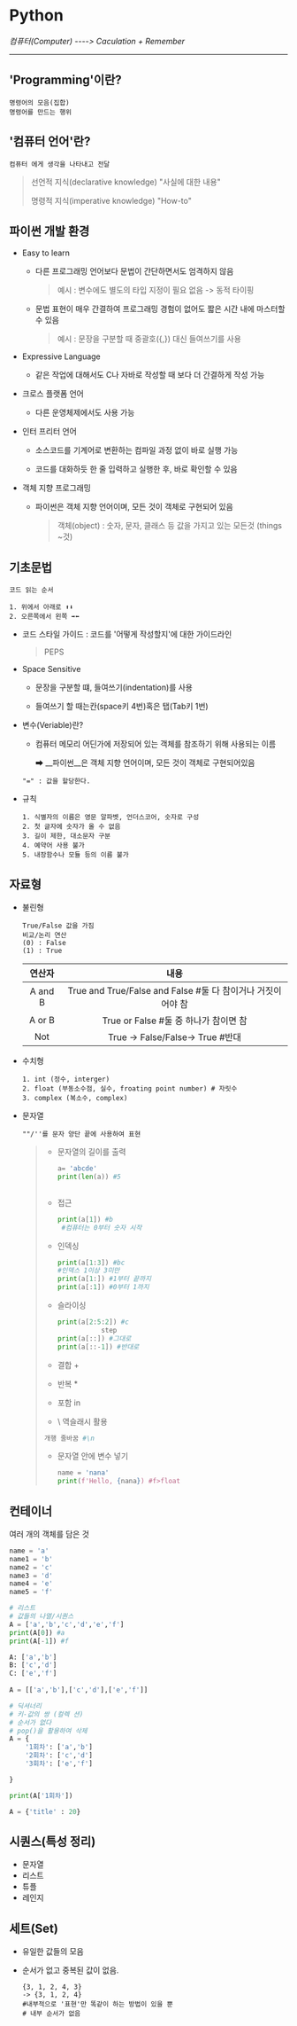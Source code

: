 

# Python

_컴퓨터(Computer) ----> Caculation + Remember_

---

## 'Programming'이란?

```
명령어의 모음(집합)
명령어를 만드는 행위
```



## '컴퓨터 언어'란?

```
컴퓨터 에게 생각을 나타내고 전달
```

> 선언적 지식(declarative knowledge) "사실에 대한 내용"
>
> 명령적 지식(imperative knowledge) "How-to"



## 파이썬 개발 환경

- Easy to learn

  - 다른 프로그래밍 언어보다 문법이 간단하면서도 엄격하지 않음

    >  예시 : 변수에도 별도의 타입 지정이 필요 없음 -> 동적 타이핑

  - 문법 표현이 매우 간결하여 프로그래밍 경험이 없어도 짧은 시간 내에 마스터할 수 있음

    > 예시 : 문장을 구분할 때 중괄호({,}) 대신 들여쓰기를 사용

    

- Expressive Language

  - 같은 작업에 대해서도 C나 자바로 작성할 때 보다 더 간결하게 작성 가능

    

- 크로스 플랫폼 언어

  - 다른 운영체제에서도 사용 가능

    

- 인터 프리터 언어

  - 소스코드를 기계어로 변환하는 컴파일 과정 없이 바로 실행 가능

  - 코드를 대화하듯 한 줄 입력하고 실행한 후, 바로 확인할 수 있음

    

- 객체 지향  프로그래밍

  - 파이썬은 객체 지향 언어이며, 모든 것이 객체로 구현되어 있음

    > 객체(object) : 숫자, 문자, 클래스 등 값을 가지고 있는 모든것 (things ~것)



## 기초문법

```
코드 읽는 순서

1. 위에서 아래로 ⬆⬇
2. 오른쪽에서 왼쪽 ➡⬅
```

- 코드 스타일 가이드 : 코드를 '어떻게 작성할지'에 대한 가이드라인

  > PEPS

- Space Sensitive

  - 문장을 구분할 떄, 들여쓰기(indentation)를 사용

  - 들여쓰기 할 때는칸(space키 4번)혹은 탭(Tab키 1번) 

    

- 변수(Veriable)란?

  - 컴퓨터 메모리 어딘가에 저장되어 있는 객체를 참조하기 위해 사용되는 이름

    ➡ __파이썬__은 객체 지향 언어이며, 모든 것이 객체로 구현되어있음

  ``` 
  "=" : 값을 할당한다.
  ```



- 규칙

  ```
  1. 식별자의 이름은 영문 알파벳, 언더스코어, 숫자로 구성
  2. 첫 글자에 숫자가 올 수 없음
  3. 길이 제한, 대소문자 구분
  4. 예약어 사용 불가
  5. 내장함수나 모듈 등의 이름 불가
  ```

  

## 자료형

- 불린형

  ```
  True/False 값을 가짐
  비교/논리 연산
  (0) : False
  (1) : True
  ```

  | 연산자  |                            내용                             |
  | :-----: | :---------------------------------------------------------: |
  | A and B | True and True/False and False #둘 다 참이거나 거짓이어야 참 |
  | A or B  |            True or False #둘 중 하나가 참이면 참            |
  |   Not   |              True -> False/False-> True #반대               |

  

- 수치형

  ```
  1. int (정수, interger)
  2. float (부동소수점, 실수, froating point number) # 자릿수
  3. complex (복소수, complex)
  ```

- 문자열

  ```
  ""/''를 문자 양단 끝에 사용하여 표현
  ```

  

  > - 문자열의 길이를 출력
  >
  >   ```python
  >   a= 'abcde'
  >   print(len(a)) #5
  >
  > 
  >
  > - 접근
  >
  >   ```python
  >   print(a[1]) #b
  >    #컴퓨터는 0부터 숫자 시작
  >   ```
  >
  > 
  >
  > - 인덱싱
  >
  >   ```python
  >   print(a[1:3]) #bc
  >   #인덱스 1이상 3미만
  >   print(a[1:]) #1부터 끝까지
  >   print(a[:1]) #0부터 1까지
  >   ```
  >
  > 
  >
  > - 슬라이싱
  >
  >   ```python
  >   print(a[2:5:2]) #c
  >              step
  >   print(a[::]) #그대로
  >   print(a[::-1]) #반대로
  >   ```
  >
  > - 결합 +
  >
  > - 반복 *
  >
  > - 포함 in
  >
  > -  \ 역슬래시 활용
  >
  >   ```python
  >   개행 줄바꿈 #\n
  >   
  >   ```
  >
  > - 문자열 안에 변수 넣기
  >
  >   ```python
  >   name = 'nana'
  >   print(f'Hello, {nana}) #f>float
  >   ```



## 컨테이너

여러 개의 객체를 담은 것

```python
name = 'a'
name1 = 'b'
name2 = 'c'
name3 = 'd'
name4 = 'e'
name5 = 'f'

# 리스트
# 값들의 나열/시퀀스
A = ['a','b','c','d','e','f']
print(A[0]) #a
print(A[-1]) #f

A: ['a','b']
B: ['c','d']
C: ['e','f']
        
A = [['a','b'],['c','d'],['e','f']]

# 딕셔너리
# 키-값의 쌍 (컬렉 션)
# 순서가 없다
# pop()을 활용하여 삭제
A = {
    '1회차': ['a','b']
    '2회차': ['c','d']
    '3회차': ['e','f']

}

print(A['1회차'])

A = {'title' : 20}
```



## 시퀀스(특성 정리)

- 문자열
- 리스트 
- 튜플 
- 레인지



## 세트(Set)

- 유일한 값들의 모음

- 순서가 없고 중복된 값이 없음.

  ```
  {3, 1, 2, 4, 3}
  -> {3, 1, 2, 4}
  #내부적으로 '표현'만 똑같이 하는 방법이 있을 뿐
  # 내부 순서가 없음
  ```

  

